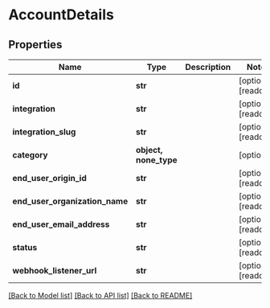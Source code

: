 # AccountDetails


## Properties
Name | Type | Description | Notes
------------ | ------------- | ------------- | -------------
**id** | **str** |  | [optional] [readonly] 
**integration** | **str** |  | [optional] [readonly] 
**integration_slug** | **str** |  | [optional] [readonly] 
**category** | **object, none_type** |  | [optional] 
**end_user_origin_id** | **str** |  | [optional] [readonly] 
**end_user_organization_name** | **str** |  | [optional] [readonly] 
**end_user_email_address** | **str** |  | [optional] [readonly] 
**status** | **str** |  | [optional] [readonly] 
**webhook_listener_url** | **str** |  | [optional] [readonly] 

[[Back to Model list]](../README.md#documentation-for-models) [[Back to API list]](../README.md#documentation-for-api-endpoints) [[Back to README]](../README.md)


